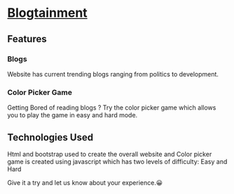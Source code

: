 # [Blogtainment](https://pranavbhat12.github.io/Blogtainment/)

## Features

### Blogs

Website has current trending blogs ranging from politics to development.

### Color Picker Game

Getting Bored of reading blogs ? Try the color picker game which allows you to play the game in easy and hard mode.

## Technologies Used

Html and bootstrap used to create the overall website and Color picker game is created using javascript which has two levels of difficulty: Easy and Hard


Give it a try and let us know about your experience.😀


